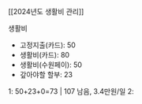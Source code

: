 [[2024년도 생활비 관리]]

생활비
- 고정지출(카드): 50
- 생활비(카드): 80
- 생활비(수원페이): 50
- 갚아야할 할부: 23

1: 50+23+0=73 | 107 남음, 3.4만원/일
2: 
